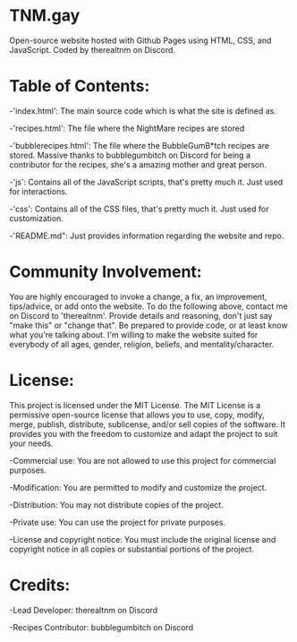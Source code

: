 # TNM.gay

Open-source website hosted with Github Pages using HTML, CSS, and JavaScript.
Coded by therealtnm on Discord.

# Table of Contents:

-'index.html': The main source code which is what the site is defined as.

-'recipes.html': The file where the NightMare recipes are stored

-'bubblerecipes.html': The file where the BubbleGumB*tch recipes are stored. Massive thanks to bubblegumbitch on Discord for being a contributor for the recipes, she's a amazing mother and great person.

-'js': Contains all of the JavaScript scripts, that's pretty much it. Just used for interactions.

-'css': Contains all of the CSS files, that's pretty much it. Just used for customization.

-'README.md": Just provides information regarding the website and repo.

# Community Involvement:

You are highly encouraged to invoke a change, a fix, an improvement, tips/advice, or add onto the website.
To do the following above, contact me on Discord to 'therealtnm'. Provide details and reasoning, don't just say "make this" or "change that".
Be prepared to provide code, or at least know what you're talking about.
I'm willing to make the website suited for everybody of all ages, gender, religion, beliefs, and mentality/character.

# License:

This project is licensed under the MIT License.
The MIT License is a permissive open-source license that allows you to use, copy, modify, merge, publish, distribute, sublicense, and/or sell copies of the software. It provides you with the freedom to customize and adapt the project to suit your needs.

-Commercial use: You are not allowed to use this project for commercial purposes.

-Modification: You are permitted to modify and customize the project.

-Distribution: You may not distribute copies of the project.

-Private use: You can use the project for private purposes.

-License and copyright notice: You must include the original license and copyright notice in all copies or substantial portions of the project.

# Credits: 

-Lead Developer: therealtnm on Discord

-Recipes Contributor: bubblegumbitch on Discord